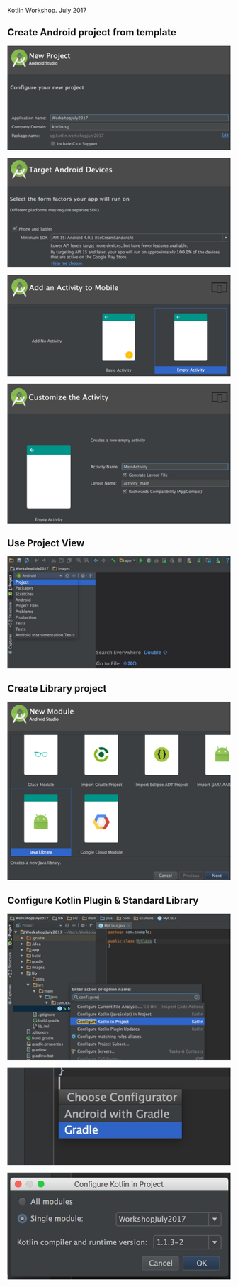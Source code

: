 Kotlin Workshop. July 2017

Create Android project from template
---
![](/images/step_1.jpg)

![](/images/step_2.jpg)

![](/images/step_3.jpg)

![](/images/step_4.jpg)

Use Project View
---
![](/images/step_5.jpg)

Create Library project
---
![](/images/step_6.jpg)

Configure Kotlin Plugin & Standard Library
---
![](/images/step_7.jpg)

![](/images/step_8.jpg)

![](/images/step_9.jpg)
